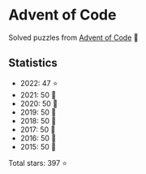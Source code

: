 # Advent of Code

Solved puzzles from [Advent of Code](https://adventofcode.com) :christmas_tree:

## Statistics

- 2022: 47 :star:
- 2021: 50 :star2:
- 2020: 50 :star2:
- 2019: 50 :star2:
- 2018: 50 :star2:
- 2017: 50 :star2:
- 2016: 50 :star2:
- 2015: 50 :star2:

Total stars: 397 :star:
